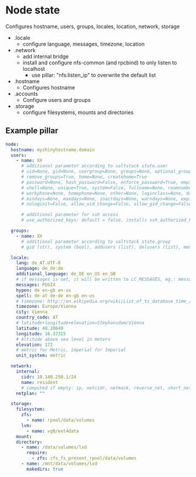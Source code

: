 # Node state

Configures hostname, users, groups, locales, location, network, storage

+ .locale
  + configure language, messages, timezone, location
+ .network
  + add internal bridge
  + install and configure nfs-common (and rpcbind) to only listen to localhost
    + use pillar: "nfs:listen_ip" to overwrite the default list
+ .hostname
  + Configures hostname
+ .accounts
  + Configure users and groups
+ .storage
  + configure filesystems, mounts and directories

## Example pillar

```yaml
node:
  hostname: myshinyhostname.domain
  users:
    - name: XX
      # additional parameter according to saltstack state.user
      # uid=None, gid=None, usergroup=None, groups=None, optional_groups=None
      # remove_groups=True, home=None, createhome=True
      # password=None, hash_password=False, enforce_password=True, empty_password=False
      # shell=None, unique=True, system=False, fullname=None, roomnumber=None
      # workphone=None, homephone=None, other=None, loginclass=None, date=None
      # mindays=None, maxdays=None, inactdays=None, warndays=None, expire=None,
      # nologinit=False, allow_uid_change=False, allow_gid_change=False

      # additional parameter for ssh access
      # use_authorized_keys: default = false, installs ssh_authorized_keys if true

  groups:
    - name: XX
      # additional parameter according to saltstack state.group
      # gid (str), system (bool), addusers (list), delusers (list), members (list)

  locale:
    lang: de_AT.UTF-8
    language: de_de:de
    additional_language: de_DE en_US en_GB
    # if messages is set, it will be written to LC_MESSAGES, eg.: messages: POSIX
    messages: POSIX
    hypen: de en-gb en-us
    spell: de-at de-de en-gb en-us
    # timezone: http://en.wikipedia.org/wiki/List_of_tz_database_time_zones
    timezone: Europe/Vienna
    city: Vienna
    country_code: AT
    # latitude+longitude+elevation=Stephansdom/Vienna
    latitude: 48.20849
    longitude: 16.37315
    # Altitude above sea level in meters
    elevation: 172
    # metric for Metric, imperial for Imperial
    unit_system: metric

  network:
    internal:
      cidr: 10.140.250.1/24
      name: resident
      # computed if empty: ip, netcidr, netmask, reverse_net, short_net
    netplan: ""

  storage:
    filesystem:
      zfs:
        - name: rpool/data/volumes
      lvm:
        - name: vg0/ext4data
    mount:
    directory:
      - name: /data/volumes/lxd
        require:
          - zfs: zfs_fs_present_rpool/data/volumes
      - name: /mnt/data/volumes/lxd
        makedirs: true
```
